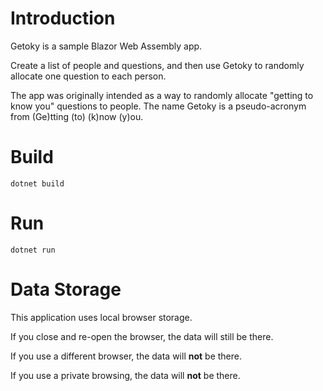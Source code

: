 # Introduction 
Getoky is a sample Blazor Web Assembly app.

Create a list of people and questions, and then use Getoky to randomly allocate one question to each person.

The app was originally intended as a way to randomly allocate "getting to know you" questions to people. The name Getoky is a pseudo-acronym from (Ge)tting (to) (k)now (y)ou.

# Build
`dotnet build`

# Run
`dotnet run`

# Data Storage
This application uses local browser storage. 

If you close and re-open the browser, the data will still be there.

If you use a different browser, the data will __not__ be there.

If you use a private browsing, the data will __not__ be there.